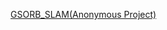 

 <a href="https://aczheng-cai.github.io/Anoy-gsorb-slam.github.io/">GSORB_SLAM(Anonymous Project)</a>


